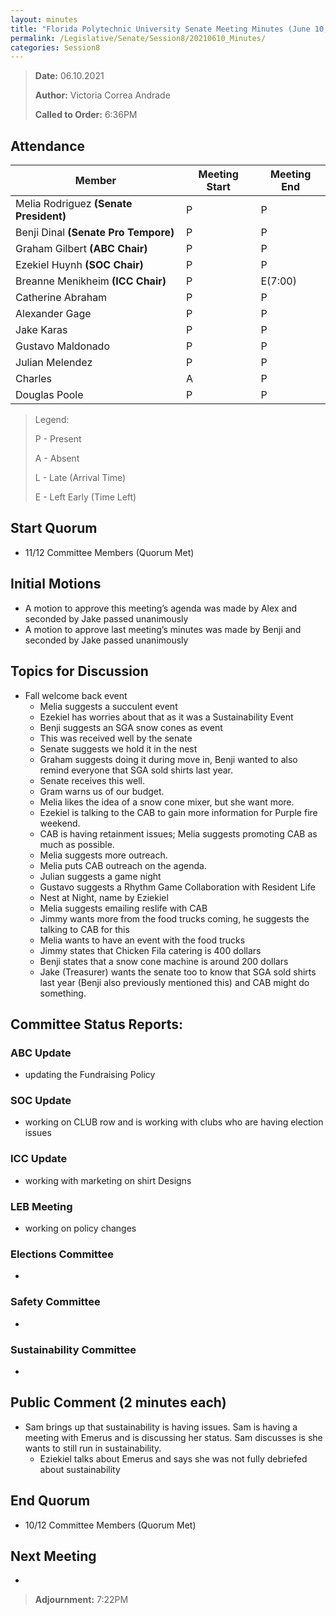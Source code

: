 ```yaml
---
layout: minutes
title: "Florida Polytechnic University Senate Meeting Minutes (June 10, 2021)"
permalink: /Legislative/Senate/Session8/20210610_Minutes/
categories: Session8
---
```


> **Date:** 06.10.2021
>
> **Author:** Victoria Correa Andrade
>
> **Called to Order:** 6:36PM

## Attendance

| Member | Meeting Start | Meeting End |
|--------|---|---|
| Melia Rodriguez **(Senate President)** 	| P 		| P |
| Benji Dinal **(Senate Pro Tempore)** 		| P 		| P |
| Graham Gilbert **(ABC Chair)** 			| P 		| P |
| Ezekiel Huynh **(SOC Chair)**				| P 		| P |
| Breanne Menikheim **(ICC Chair)**			| P 		| E(7:00) |
| Catherine Abraham							| P 		| P |
| Alexander Gage 							| P 		| P |
| Jake Karas 								| P 		| P |
| Gustavo Maldonado 						| P 		| P |
| Julian Melendez 							| P 		| P |
| Charles 									| A 		| P |
| Douglas Poole 							| P			| P |

> Legend:
>
> P - Present
>
> A - Absent
>
> L - Late (Arrival Time)
>
> E - Left Early (Time Left)

## Start Quorum
- 11/12 Committee Members (Quorum Met)

## Initial Motions
- A motion to approve this meeting’s agenda was made by Alex and seconded by Jake passed unanimously
- A motion to approve last meeting’s minutes was made by Benji and seconded by Jake passed unanimously

## Topics for Discussion
- Fall welcome back event
	- Melia suggests a succulent event
	- Ezekiel has worries about that as it was a Sustainability Event
	- Benji suggests an SGA snow cones as event
	- This was received well by the senate
	- Senate suggests we hold it in the nest
	- Graham suggests doing it during move in, Benji wanted to also remind everyone that SGA sold shirts last year.
	- Senate receives this well.
	- Gram warns us of our budget.
	- Melia likes the idea of a snow cone mixer, but she want more.
	- Ezekiel is talking to the CAB to gain more information for Purple fire weekend. 
	- CAB is having retainment issues; Melia suggests promoting CAB as much as possible.
	- Melia suggests more outreach.
	- Melia puts CAB outreach on the agenda.
	- Julian suggests a game night
	- Gustavo suggests a Rhythm Game Collaboration with Resident Life
	- Nest at Night, name by Eziekiel 
	- Melia suggests emailing reslife with CAB
	- Jimmy wants more from the food trucks coming, he suggests the talking to CAB for this
	- Melia wants to have an event with the food trucks
	- Jimmy states that Chicken Fila catering is 400 dollars 
	- Benji states that a snow cone machine is around 200 dollars
	- Jake (Treasurer) wants the senate too to know that SGA sold shirts last year (Benji also previously mentioned this) and CAB might do something.


## Committee Status Reports:

### ABC Update
- updating the Fundraising Policy

### SOC Update
- working on CLUB row and is working with clubs who are having election issues

### ICC Update
- working with marketing on shirt Designs

### LEB Meeting
- working on policy changes

### Elections Committee
- 

### Safety Committee
-

### Sustainability Committee
- 

## Public Comment (2 minutes each)
- Sam brings up that sustainability is having issues. Sam is having a meeting with Emerus and is discussing her status. Sam discusses is she wants to still run in sustainability.
	- Eziekiel talks about Emerus and says she was not fully debriefed about sustainability

## End Quorum
- 10/12 Committee Members (Quorum Met)

## Next Meeting
- 

> **Adjournment:** 7:22PM
